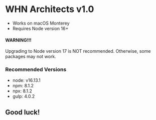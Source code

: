 WHN Architects v1.0
=======

* Works on macOS Monterey
* Requires Node version 16+


#### WARNING!!!
Upgrading to Node version 17 is NOT recommended. Otherwise, some packages may not work.

### Recommended Versions 
* node: v16.13.1
* npm: 8.1.2
* npx: 8.1.2
* gulp: 4.0.2

## Good luck!


